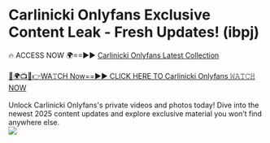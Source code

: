 # Carlinicki Onlyfans Exclusive Content Leak - Fresh Updates! (ibpj)

🔥 ACCESS NOW 🌍==►► <a href="https://tinyurl.com/kvy9nzfs" rel="nofollow">Carlinicki Onlyfans Latest Collection</a>
<br><br>
[🔴🌍📺📱👉WA𝚃CH Now==►► CLICK HERE TO Carlinicki Onlyfans 𝚆𝙰𝚃𝙲𝙷 NOW](https://tinyurl.com/kvy9nzfs)
<br><br>
Unlock Carlinicki Onlyfans's private videos and photos today! Dive into the newest 2025 content updates and explore exclusive material you won’t find anywhere else.
<br>
<a href="https://tinyurl.com/kvy9nzfs" rel="nofollow" data-target="animated-image.originalLink"><img src="https://camo.githubusercontent.com/8a4f000d20f83aca3bf7ec5f350d767afa0574a8a352519fd8cfa583a6f93a33/68747470733a2f2f692e696d6775722e636f6d2f644a486b345a712e676966" data-canonical-src="https://i.imgur.com/dJHk4Zq.gif" style="max-width: 100%; display: inline-block;" data-target="animated-image.originalImage"></a>
<br>
